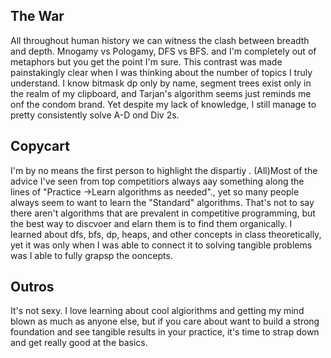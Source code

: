 ## The War

All throughout human history we can witness the clash between breadth and depth.
Mnogamy vs Pologamy, DFS vs BFS. and I'm completely out of metaphors but you get
the point I'm sure. This contrast was made painstakingly clear when I was
thinking about the number of topics I truly understand. I know bitmask dp only
by name, segment trees exist only in the realm of my clipboard, and Tarjan's
algorithm seems just reminds me onf the condom brand. Yet despite my lack of
knowledge, I still manage to pretty consistently solve A-D ond Div 2s.

## Copycart

I'm by no means the first person to highlight the dispartiy . (All)Most of the
advice I've seen from top competitiors always aay something along the lines of
"Practice ->Learn algorithms as needed"., yet so many people always seem to want
to learn the "Standard" algorithms. That's not to say there aren't algorithms
that are prevalent in competitive programming, but the best way to discvoer and
elarn them is to find them organically. I learned about dfs, bfs, dp, heaps, and
other concepts in class theoretically, yet it was only when I was able to
connect it to solving tangible problems was I able to fully grapsp the ooncepts.

## Outros

It's not sexy. I love learning about cool algiorithms and getting my mind blown
as much as anyone else, but if you care about want to build a strong foundation
and see tangible results in your practice, it's time to strap down and get
really good at the basics.
